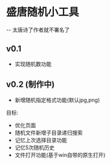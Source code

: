 # 盛唐随机小工具

-- 太唐诗了作者就不署名了

## v0.1

- 实现随机数功能


## v0.2 (制作中)

- 新增随机指定格式功能(默认jpg,png)

目标:
- 优化页面
- 随机文件新增子目录递归搜索
- 记忆上次选择目录功能
- 记忆5次随机历史
- 文件打开功能(基于win自带的原生打开)